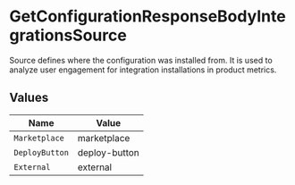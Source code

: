 # GetConfigurationResponseBodyIntegrationsSource

Source defines where the configuration was installed from. It is used to analyze user engagement for integration installations in product metrics.


## Values

| Name           | Value          |
| -------------- | -------------- |
| `Marketplace`  | marketplace    |
| `DeployButton` | deploy-button  |
| `External`     | external       |